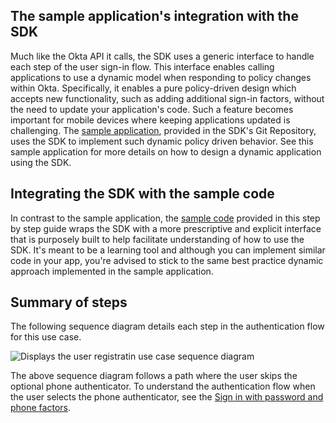 ## The sample application's integration with the SDK

Much like the Okta API it calls, the SDK uses a generic interface to handle
each step of the user sign-in flow. This interface enables calling applications
to use a dynamic model when responding to policy changes within Okta. Specifically,
it enables a pure policy-driven design which accepts new functionality,
such as adding additional sign-in factors, without the need to update your
application's code. Such a feature becomes important for mobile devices where
keeping applications updated is challenging. The
[sample application](/docs/guides/oie-embedded-sdk-run-sample/ios/main/),
provided in the SDK's Git Repository, uses the SDK to implement such dynamic policy
driven behavior. See this sample application for more details on how to design
a dynamic application using the SDK.

## Integrating the SDK with the sample code

In contrast to the sample application, the
[sample code](https://github.com/okta/okta-idx-swift/tree/master/Samples/Signin%20Samples)
provided in this step by step guide wraps the SDK with a more prescriptive and explicit interface
that is purposely built to help facilitate understanding of how to use the SDK.
It's meant to be a learning tool and although you can implement similar code in your
app, you're advised to stick to the same best practice dynamic approach implemented
in the sample application.

## Summary of steps

The following sequence diagram details each step in the authentication flow for this use case.

<div class="common-image-format">

![Displays the user registratin use case sequence diagram](/img/oie-embedded-sdk/oie-embedded-sdk-use-case-swift-register-1.png)

</div>

The above sequence diagram follows a path where the user skips the optional phone authenticator.
To understand the authentication flow when the user selects the phone authenticator, see
the [Sign in with password and phone factors](/docs/guides/oie-embedded-sdk-use-cases/ios/oie-embedded-sdk-use-case-sign-in-pwd-phone/).
